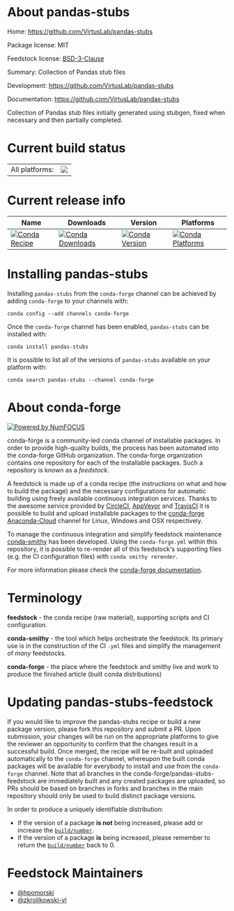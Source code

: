About pandas-stubs
==================

Home: https://github.com/VirtusLab/pandas-stubs

Package license: MIT

Feedstock license: [BSD-3-Clause](https://github.com/conda-forge/pandas-stubs-feedstock/blob/master/LICENSE.txt)

Summary: Collection of Pandas stub files

Development: https://github.com/VirtusLab/pandas-stubs

Documentation: https://github.com/VirtusLab/pandas-stubs

Collection of Pandas stub files initially generated using stubgen,
fixed when necessary and then partially completed.


Current build status
====================


<table><tr><td>All platforms:</td>
    <td>
      <a href="https://dev.azure.com/conda-forge/feedstock-builds/_build/latest?definitionId=11799&branchName=master">
        <img src="https://dev.azure.com/conda-forge/feedstock-builds/_apis/build/status/pandas-stubs-feedstock?branchName=master">
      </a>
    </td>
  </tr>
</table>

Current release info
====================

| Name | Downloads | Version | Platforms |
| --- | --- | --- | --- |
| [![Conda Recipe](https://img.shields.io/badge/recipe-pandas--stubs-green.svg)](https://anaconda.org/conda-forge/pandas-stubs) | [![Conda Downloads](https://img.shields.io/conda/dn/conda-forge/pandas-stubs.svg)](https://anaconda.org/conda-forge/pandas-stubs) | [![Conda Version](https://img.shields.io/conda/vn/conda-forge/pandas-stubs.svg)](https://anaconda.org/conda-forge/pandas-stubs) | [![Conda Platforms](https://img.shields.io/conda/pn/conda-forge/pandas-stubs.svg)](https://anaconda.org/conda-forge/pandas-stubs) |

Installing pandas-stubs
=======================

Installing `pandas-stubs` from the `conda-forge` channel can be achieved by adding `conda-forge` to your channels with:

```
conda config --add channels conda-forge
```

Once the `conda-forge` channel has been enabled, `pandas-stubs` can be installed with:

```
conda install pandas-stubs
```

It is possible to list all of the versions of `pandas-stubs` available on your platform with:

```
conda search pandas-stubs --channel conda-forge
```


About conda-forge
=================

[![Powered by NumFOCUS](https://img.shields.io/badge/powered%20by-NumFOCUS-orange.svg?style=flat&colorA=E1523D&colorB=007D8A)](http://numfocus.org)

conda-forge is a community-led conda channel of installable packages.
In order to provide high-quality builds, the process has been automated into the
conda-forge GitHub organization. The conda-forge organization contains one repository
for each of the installable packages. Such a repository is known as a *feedstock*.

A feedstock is made up of a conda recipe (the instructions on what and how to build
the package) and the necessary configurations for automatic building using freely
available continuous integration services. Thanks to the awesome service provided by
[CircleCI](https://circleci.com/), [AppVeyor](https://www.appveyor.com/)
and [TravisCI](https://travis-ci.com/) it is possible to build and upload installable
packages to the [conda-forge](https://anaconda.org/conda-forge)
[Anaconda-Cloud](https://anaconda.org/) channel for Linux, Windows and OSX respectively.

To manage the continuous integration and simplify feedstock maintenance
[conda-smithy](https://github.com/conda-forge/conda-smithy) has been developed.
Using the ``conda-forge.yml`` within this repository, it is possible to re-render all of
this feedstock's supporting files (e.g. the CI configuration files) with ``conda smithy rerender``.

For more information please check the [conda-forge documentation](https://conda-forge.org/docs/).

Terminology
===========

**feedstock** - the conda recipe (raw material), supporting scripts and CI configuration.

**conda-smithy** - the tool which helps orchestrate the feedstock.
                   Its primary use is in the construction of the CI ``.yml`` files
                   and simplify the management of *many* feedstocks.

**conda-forge** - the place where the feedstock and smithy live and work to
                  produce the finished article (built conda distributions)


Updating pandas-stubs-feedstock
===============================

If you would like to improve the pandas-stubs recipe or build a new
package version, please fork this repository and submit a PR. Upon submission,
your changes will be run on the appropriate platforms to give the reviewer an
opportunity to confirm that the changes result in a successful build. Once
merged, the recipe will be re-built and uploaded automatically to the
`conda-forge` channel, whereupon the built conda packages will be available for
everybody to install and use from the `conda-forge` channel.
Note that all branches in the conda-forge/pandas-stubs-feedstock are
immediately built and any created packages are uploaded, so PRs should be based
on branches in forks and branches in the main repository should only be used to
build distinct package versions.

In order to produce a uniquely identifiable distribution:
 * If the version of a package **is not** being increased, please add or increase
   the [``build/number``](https://conda.io/docs/user-guide/tasks/build-packages/define-metadata.html#build-number-and-string).
 * If the version of a package **is** being increased, please remember to return
   the [``build/number``](https://conda.io/docs/user-guide/tasks/build-packages/define-metadata.html#build-number-and-string)
   back to 0.

Feedstock Maintainers
=====================

* [@hpomorski](https://github.com/hpomorski/)
* [@zkrolikowski-vl](https://github.com/zkrolikowski-vl/)

